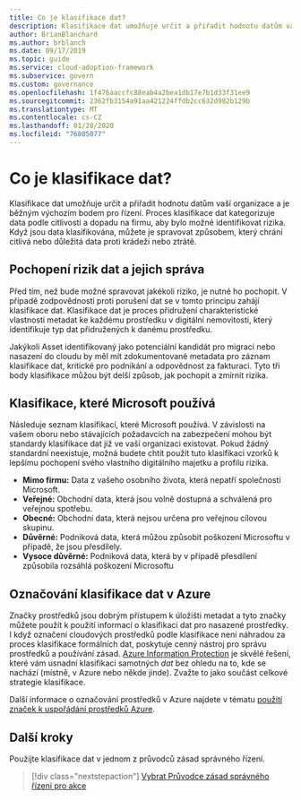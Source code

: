 ```yaml
---
title: Co je klasifikace dat?
description: Klasifikace dat umožňuje určit a přiřadit hodnotu datům vaší organizace a je běžným výchozím bodem pro řízení.
author: BrianBlanchard
ms.author: brblanch
ms.date: 09/17/2019
ms.topic: guide
ms.service: cloud-adoption-framework
ms.subservice: govern
ms.custom: governance
ms.openlocfilehash: 1f476aaccfc88eab4a2bea1db17e7b1d33f31ee9
ms.sourcegitcommit: 2362fb3154a91aa421224ffdb2cc632d982b129b
ms.translationtype: MT
ms.contentlocale: cs-CZ
ms.lasthandoff: 01/28/2020
ms.locfileid: "76805077"
---
```

<!-- markdownlint-disable MD026 -->

# <a name="what-is-data-classification"></a>Co je klasifikace dat?

Klasifikace dat umožňuje určit a přiřadit hodnotu datům vaší organizace a je běžným výchozím bodem pro řízení. Proces klasifikace dat kategorizuje data podle citlivosti a dopadu na firmu, aby bylo možné identifikovat rizika. Když jsou data klasifikována, můžete je spravovat způsobem, který chrání citlivá nebo důležitá data proti krádeži nebo ztrátě.

## <a name="understand-data-risks-then-manage-them"></a>Pochopení rizik dat a jejich správa

Před tím, než bude možné spravovat jakékoli riziko, je nutné ho pochopit. V případě zodpovědnosti proti porušení dat se v tomto principu zahájí klasifikace dat. Klasifikace dat je proces přidružení charakteristické vlastnosti metadat ke každému prostředku v digitální nemovitosti, který identifikuje typ dat přidružených k danému prostředku.

Jakýkoli Asset identifikovaný jako potenciální kandidát pro migraci nebo nasazení do cloudu by měl mít zdokumentované metadata pro záznam klasifikace dat, kritické pro podnikání a odpovědnost za fakturaci. Tyto tři body klasifikace můžou být delší způsob, jak pochopit a zmírnit rizika.

## <a name="classifications-microsoft-uses"></a>Klasifikace, které Microsoft používá

Následuje seznam klasifikací, které Microsoft používá. V závislosti na vašem oboru nebo stávajících požadavcích na zabezpečení mohou být standardy klasifikace dat již ve vaší organizaci existovat. Pokud žádný standardní neexistuje, možná budete chtít použít tuto klasifikaci vzorků k lepšímu pochopení svého vlastního digitálního majetku a profilu rizika.

- **Mimo firmu:** Data z vašeho osobního života, která nepatří společnosti Microsoft.
- **Veřejné:** Obchodní data, která jsou volně dostupná a schválená pro veřejnou spotřebu.
- **Obecné:** Obchodní data, která nejsou určena pro veřejnou cílovou skupinu.
- **Důvěrné:** Podniková data, která můžou způsobit poškození Microsoftu v případě, že jsou přesdílely.
- **Vysoce důvěrné:** Podniková data, která by v případě přesdílení způsobila rozsáhlá poškození Microsoftu

## <a name="tagging-data-classification-in-azure"></a>Označování klasifikace dat v Azure

Značky prostředků jsou dobrým přístupem k úložišti metadat a tyto značky můžete použít k použití informací o klasifikaci dat pro nasazené prostředky. I když označení cloudových prostředků podle klasifikace není náhradou za proces klasifikace formálních dat, poskytuje cenný nástroj pro správu prostředků a používání zásad. [Azure Information Protection](https://docs.microsoft.com/azure/information-protection/what-is-information-protection) je skvělé řešení, které vám usnadní klasifikaci samotných _dat_ bez ohledu na to, kde se nachází (místně, v Azure nebo někde jinde). Zvažte to jako součást celkové strategie klasifikace.

Další informace o označování prostředků v Azure najdete v tématu [použití značek k uspořádání prostředků Azure](https://docs.microsoft.com/azure/azure-resource-manager/resource-group-using-tags).

## <a name="next-steps"></a>Další kroky

Použijte klasifikace dat v jednom z průvodců zásad správného řízení.

> [!div class="nextstepaction"]
> [Vybrat Průvodce zásad správného řízení pro akce](../guides/index.md)
